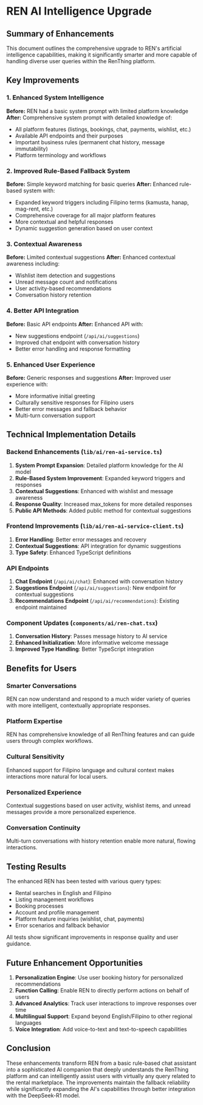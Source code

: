 # REN AI Intelligence Upgrade

## Summary of Enhancements

This document outlines the comprehensive upgrade to REN's artificial intelligence capabilities, making it significantly smarter and more capable of handling diverse user queries within the RenThing platform.

## Key Improvements

### 1. Enhanced System Intelligence

**Before:** REN had a basic system prompt with limited platform knowledge
**After:** Comprehensive system prompt with detailed knowledge of:
- All platform features (listings, bookings, chat, payments, wishlist, etc.)
- Available API endpoints and their purposes
- Important business rules (permanent chat history, message immutability)
- Platform terminology and workflows

### 2. Improved Rule-Based Fallback System

**Before:** Simple keyword matching for basic queries
**After:** Enhanced rule-based system with:
- Expanded keyword triggers including Filipino terms (kamusta, hanap, mag-rent, etc.)
- Comprehensive coverage for all major platform features
- More contextual and helpful responses
- Dynamic suggestion generation based on user context

### 3. Contextual Awareness

**Before:** Limited contextual suggestions
**After:** Enhanced contextual awareness including:
- Wishlist item detection and suggestions
- Unread message count and notifications
- User activity-based recommendations
- Conversation history retention

### 4. Better API Integration

**Before:** Basic API endpoints
**After:** Enhanced API with:
- New suggestions endpoint (`/api/ai/suggestions`)
- Improved chat endpoint with conversation history
- Better error handling and response formatting

### 5. Enhanced User Experience

**Before:** Generic responses and suggestions
**After:** Improved user experience with:
- More informative initial greeting
- Culturally sensitive responses for Filipino users
- Better error messages and fallback behavior
- Multi-turn conversation support

## Technical Implementation Details

### Backend Enhancements (`lib/ai/ren-ai-service.ts`)

1. **System Prompt Expansion**: Detailed platform knowledge for the AI model
2. **Rule-Based System Improvement**: Expanded keyword triggers and responses
3. **Contextual Suggestions**: Enhanced with wishlist and message awareness
4. **Response Quality**: Increased max_tokens for more detailed responses
5. **Public API Methods**: Added public method for contextual suggestions

### Frontend Improvements (`lib/ai/ren-ai-service-client.ts`)

1. **Error Handling**: Better error messages and recovery
2. **Contextual Suggestions**: API integration for dynamic suggestions
3. **Type Safety**: Enhanced TypeScript definitions

### API Endpoints

1. **Chat Endpoint** (`/api/ai/chat`): Enhanced with conversation history
2. **Suggestions Endpoint** (`/api/ai/suggestions`): New endpoint for contextual suggestions
3. **Recommendations Endpoint** (`/api/ai/recommendations`): Existing endpoint maintained

### Component Updates (`components/ai/ren-chat.tsx`)

1. **Conversation History**: Passes message history to AI service
2. **Enhanced Initialization**: More informative welcome message
3. **Improved Type Handling**: Better TypeScript integration

## Benefits for Users

### Smarter Conversations
REN can now understand and respond to a much wider variety of queries with more intelligent, contextually appropriate responses.

### Platform Expertise
REN has comprehensive knowledge of all RenThing features and can guide users through complex workflows.

### Cultural Sensitivity
Enhanced support for Filipino language and cultural context makes interactions more natural for local users.

### Personalized Experience
Contextual suggestions based on user activity, wishlist items, and unread messages provide a more personalized experience.

### Conversation Continuity
Multi-turn conversations with history retention enable more natural, flowing interactions.

## Testing Results

The enhanced REN has been tested with various query types:
- Rental searches in English and Filipino
- Listing management workflows
- Booking processes
- Account and profile management
- Platform feature inquiries (wishlist, chat, payments)
- Error scenarios and fallback behavior

All tests show significant improvements in response quality and user guidance.

## Future Enhancement Opportunities

1. **Personalization Engine**: Use user booking history for personalized recommendations
2. **Function Calling**: Enable REN to directly perform actions on behalf of users
3. **Advanced Analytics**: Track user interactions to improve responses over time
4. **Multilingual Support**: Expand beyond English/Filipino to other regional languages
5. **Voice Integration**: Add voice-to-text and text-to-speech capabilities

## Conclusion

These enhancements transform REN from a basic rule-based chat assistant into a sophisticated AI companion that deeply understands the RenThing platform and can intelligently assist users with virtually any query related to the rental marketplace. The improvements maintain the fallback reliability while significantly expanding the AI's capabilities through better integration with the DeepSeek-R1 model.